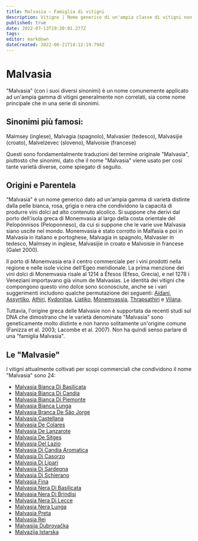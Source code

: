 ```yaml
---
title: Malvasia – Famiglia di vitigni
description: Vitigno | Nome generico di un'ampia classe di vitigni non necessariamente imparentati
published: true
date: 2022-07-13T19:20:01.277Z
tags: 
editor: markdown
dateCreated: 2022-06-21T14:12:19.794Z
---
```


# Malvasia

"Malvasia" (con i suoi diversi sinonimi) è un nome comunemente applicato ad un'ampia gamma di vitigni generalmente non correlati, sia come nome principale che in una serie di sinonimi.

## Sinonimi più famosi: 
Malmsey (inglese), Malvagia (spagnolo), Malvasier (tedesco), Malvasijie (croato), Malvelzevec (sloveno), Malvoisie (francese)

Questi sono fondamentalmente traduzioni del termine originale "Malvasia", piuttosto che sinonimi, dato che il nome "Malvasia" viene usato per così tante varietà diverse, come spiegato di seguito.

## Origini e Parentela

"Malvasia" è un nome generico dato ad un'ampia gamma di varietà distinte dalla pelle bianca, rosa, grigia o nera che condividono la capacità di produrre vini dolci ad alto contenuto alcolico. Si suppone che derivi dal porto dell'isola greca di Monemvasia al largo della costa orientale del Pelopónnisos (Peloponneso), da cui si suppone che le varie uve Malvasia siano uscite nel mondo. Monemvasia è stato corrotto in Malfasia e poi in Malvasia in italiano e portoghese, Malvagia in spagnolo, Malvasier in tedesco, Malmsey in inglese, Malvasijie in croato e Malvoisie in francese (Galet 2000).

Il porto di Monemvasia era il centro commerciale per i vini prodotti nella regione e nelle isole vicine dell'Egeo meridionale. La prima menzione dei vini dolci di Monemvasia risale al 1214 a Éfesos (Efeso, Grecia), e nel 1278 i Veneziani importavano già vinum de Malvasias. Le identità dei vitigni che compongono questo vino dolce sono sconosciute, anche se i vari suggerimenti includono qualche permutazione dei seguenti: [Aïdani](/vitigni/aidani), [Assyrtiko](/vitigni/assytriko), [Athiri](/vitigni/athiri), [Kydonitsa](/vitigni/kidonytsa), [Liatiko](/vitigni/liatiko), [Monemvassia](/vitigni/monemvassia), [Thrapsathiri](/vitigni/thrapsathiri) e [Vilana](/vitigni/vilana).

Tuttavia, l'origine greca delle Malvasie non è supportata da recenti studi sul DNA che dimostrano che le varietà denominate "Malvasia" sono geneticamente molto distinte e non hanno solitamente un'origine comune (Fanizza et al. 2003; Lacombe et al. 2007). Non ha quindi senso parlare di una "famiglia Malvasia".

## Le "Malvasie"

I vitigni attualmente coltivati per scopi commerciali che condividono il nome "Malvasia" sono 24:
- [Malvasia Bianca Di Basilicata](/vitigni/Italia/malvasia-bianca-di-basilicata)
- [Malvasia Bianca Di Candia](/vitigni/Italia/malvasia-bianca-di-candia)
- [Malvasia Bianca Di Piemonte](/vitigni/Italia/malvasia-bianca-di-piemonte)
- [Malvasia Bianca Lunga](/vitigni/Italia/malvasia-bianca-lunga)
- [Malvasia Branca De São Jorge](/vitigni/Italia/malvasia-branca-de-sao-jorge)
- [Malvasía Castellana](/vitigni/Italia/malvasia-castellana)
- [Malvasia De Colares](/vitigni/Spagna/malvasia-de-colares)
- [Malvasía De Lanzarote](/vitigni/Spagna/malvasia-de-lanzarote)
- [Malvasía De Sitges](/vitigni/Spagna/malvasia-de-sitges)
- [Malvasia Del Lazio](/vitigni/Italia/malvasia-del-lazio)
- [Malvasia Di Candia Aromatica](/vitigni/Italia/malvasia-di-candia-aromatica)
- [Malvasia Di Casorzo](/vitigni/Italia/malvasia-di-casorzo)
- [Malvasia Di Lipari](/vitigni/Italia/malvasia-di-lipari)
- [Malvasia Di Sardegna](/vitigni/Italia/malvasia-di-sardegna)
- [Malvasia Di Schierano](/vitigni/Italia/malvasia-di-schierano)
- [Malvasia Fina](/vitigni/Spagna/malvasia-fina)
- [Malvasia Nera Di Basilicata](/vitigni/Italia/malvasia-nera-di-basilicata)
- [Malvasia Nera Di Brindisi](/vitigni/Italia/malvasia-nera-di-brindisi)
- [Malvasia Nera Di Lecce](/vitigni/Italia/malvasia-nera-di-lecce)
- [Malvasia Nera Lunga](/vitigni/Italia/malvasia-nera-lunga)
- [Malvasia Preta](/vitigni/Spagna/malvasia-preta)
- [Malvasia Rei](/vitigni/Italia/malvasia-rei)
- [Malvasija Dubrovačka](/vitigni/Croazia/malvasija-dubrovacka)
- [Malvazija Istarska](/vitigni/malvazija-istarska)
